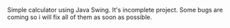 Simple calculator using Java Swing.
It's incomplete project. Some bugs are coming so i will fix all of them as soon as possible.

